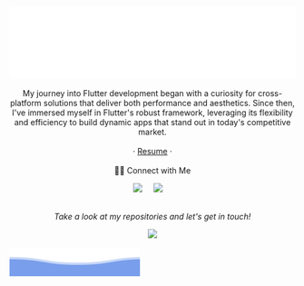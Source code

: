 ![Krishna](https://raw.githubusercontent.com/krishnasingh27/krishnasingh27/main/krishna.svg)

<p align="center">
My journey into Flutter development began with a curiosity for cross-platform solutions that deliver both performance and aesthetics. Since then, I've immersed myself in Flutter's robust framework, leveraging its flexibility and efficiency to build dynamic apps that stand out in today's competitive market.
<br>
<br>
  · <a href="https://drive.google.com/file/d/1mJ2o1_E-qxPikyO8HlAp_O4fyl8fsHWE/view?usp=drive_link">Resume</a>
 · 
  <br>
  <br>
  🤝🏻&nbsp;Connect with Me
 <p align="center">
 <a href="https://twitter.com/xkrishna27x"><img src="https://img.shields.io/twitter/follow/xKrishna27x" /></a>&nbsp;&nbsp;&nbsp;&nbsp;
   <a href="https://www.linkedin.com/in/krishna-singh-chouhan-bb5782265/"><img src="https://img.shields.io/badge/Krishna%20Singh%20Chouhan-blue?style=flat-square&logo=Linkedin&logoColor=white&link=https%3A%2F%2Fwww.linkedin.com%2Fin%2Fkrishna-singh-chouhan-bb5782265%2F" /></a>&nbsp;&nbsp;&nbsp;&nbsp

<br>
<br>


<p align="center">
 <i>Take a look at my repositories and let's get in touch!</i>
<p  align="center">
<img src="https://visitor-badge.laobi.icu/badge?page_id=krishnasingh27"/>       
</p>

</p>

![Krishna](https://raw.githubusercontent.com/krishnasingh27/krishnasingh27/main/bottom_header.svg)
<br>
</p>
